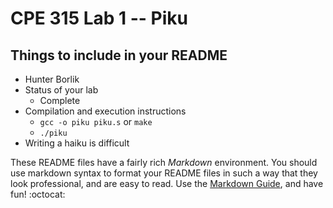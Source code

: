 # CPE 315 Lab 1 -- Piku

## Things to include in your README

* Hunter Borlik
* Status of your lab
  * Complete
* Compilation and execution instructions
  * `gcc -o piku piku.s` or `make`
  * `./piku`
* Writing a haiku is difficult

These README files have a fairly rich _Markdown_ environment. You should use
markdown syntax to format your README files in such a way that they look
professional, and are easy to read. Use the 
[Markdown Guide](https://guides.github.com/features/mastering-markdown/), and
have fun! :octocat:


